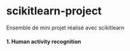 # scikitlearn-project
Ensemble de mini projet réalisé avec scikitlearn


#### 1. Human activity recognition
